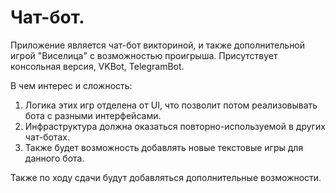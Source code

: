 # Чат-бот.
Приложение является чат-бот викториной, и также дополнительной игрой "Виселица" с возможностью проигрыша. 
Присутствует консольная версия, VKBot, TelegramBot.

В чем интерес и сложность:
  1. Логика этих игр отделена от UI, что позволит потом реализовывать бота с разными интерфейсами.
  2. Инфраструктура должна оказаться повторно-используемой в других чат-ботах.
  3. Также будет возможность добавлять новые текстовые игры для данного бота.

Также по ходу сдачи будут добавляться дополнительные возможности.
